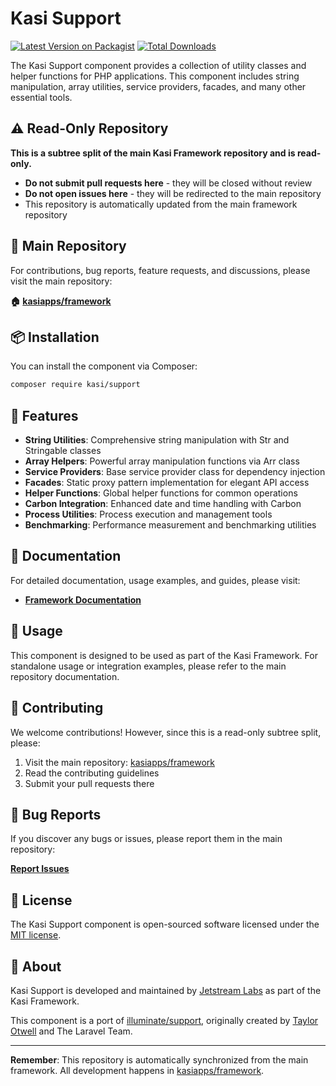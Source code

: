 # Kasi Support

[![Latest Version on Packagist](https://img.shields.io/packagist/v/kasi/support.svg?style=flat)](https://packagist.org/packages/kasi/support)
[![Total Downloads](https://img.shields.io/packagist/dt/kasi/support.svg?style=flat)](https://packagist.org/packages/kasi/support)

The Kasi Support component provides a collection of utility classes and helper functions for PHP applications. This component includes string manipulation, array utilities, service providers, facades, and many other essential tools.

## ⚠️ Read-Only Repository

**This is a subtree split of the main Kasi Framework repository and is read-only.**

- **Do not submit pull requests here** - they will be closed without review
- **Do not open issues here** - they will be redirected to the main repository
- This repository is automatically updated from the main framework repository

## 📍 Main Repository

For contributions, bug reports, feature requests, and discussions, please visit the main repository:

**🏠 [kasiapps/framework](https://github.com/kasiapps/framework)**

## 📦 Installation

You can install the component via Composer:

```bash
composer require kasi/support
```

## 🚀 Features

- **String Utilities**: Comprehensive string manipulation with Str and Stringable classes
- **Array Helpers**: Powerful array manipulation functions via Arr class
- **Service Providers**: Base service provider class for dependency injection
- **Facades**: Static proxy pattern implementation for elegant API access
- **Helper Functions**: Global helper functions for common operations
- **Carbon Integration**: Enhanced date and time handling with Carbon
- **Process Utilities**: Process execution and management tools
- **Benchmarking**: Performance measurement and benchmarking utilities

## 📖 Documentation

For detailed documentation, usage examples, and guides, please visit:

- **[Framework Documentation](https://docs.kasiapp.com)**

## 🔧 Usage

This component is designed to be used as part of the Kasi Framework. For standalone usage or integration examples, please refer to the main repository documentation.

## 🤝 Contributing

We welcome contributions! However, since this is a read-only subtree split, please:

1. Visit the main repository: [kasiapps/framework](https://github.com/kasiapps/framework)
2. Read the contributing guidelines
3. Submit your pull requests there

## 🐛 Bug Reports

If you discover any bugs or issues, please report them in the main repository:

**[Report Issues](https://github.com/kasiapps/framework/issues)**

## 📄 License

The Kasi Support component is open-sourced software licensed under the [MIT license](LICENSE.md).

## 🏢 About

Kasi Support is developed and maintained by [Jetstream Labs](https://jetstreamlabs.com) as part of the Kasi Framework.

This component is a port of [illuminate/support](https://github.com/illuminate/support), originally created by [Taylor Otwell](https://github.com/taylorotwell) and The Laravel Team.

---

**Remember**: This repository is automatically synchronized from the main framework. All development happens in [kasiapps/framework](https://github.com/kasiapps/framework).
